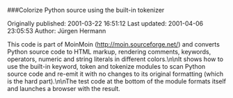 ###Colorize Python source using the built-in tokenizer

Originally published: 2001-03-22 16:51:12
Last updated: 2001-04-06 23:05:53
Author: Jürgen Hermann

This code is part of MoinMoin (http://moin.sourceforge.net/) and converts Python source code to HTML markup, rendering comments, keywords, operators, numeric and string literals in different colors.\n\nIt shows how to use the built-in keyword, token and tokenize modules to scan Python source code and re-emit it with no changes to its original formatting (which is the hard part).\n\nThe test code at the bottom of the module formats itself and launches a browser with the result.